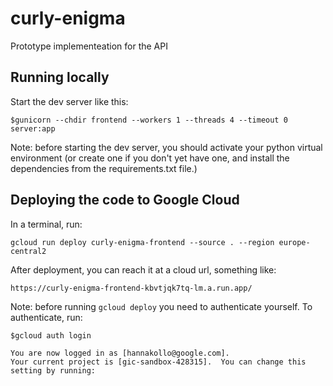 # curly-enigma

Prototype implementeation for the API

## Running locally

Start the dev server like this:

`$gunicorn --chdir frontend --workers 1 --threads 4 --timeout 0 server:app`

Note: before starting the dev server, you should activate your python virtual environment (or create one if you don't
yet have one, and install the dependencies from the requirements.txt file.)

## Deploying the code to Google Cloud

In a terminal, run:

`gcloud run deploy curly-enigma-frontend --source . --region europe-central2`

After deployment, you can reach it at a cloud url, something like:

`https://curly-enigma-frontend-kbvtjqk7tq-lm.a.run.app/`

Note: before running `gcloud deploy` you need to authenticate yourself. To authenticate, run:

`$gcloud auth login`

```
You are now logged in as [hannakollo@google.com].
Your current project is [gic-sandbox-428315].  You can change this setting by running:
```
